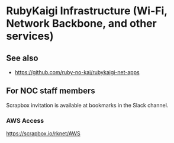 # RubyKaigi Infrastructure (Wi-Fi, Network Backbone, and other services)

## See also

- https://github.com/ruby-no-kai/rubykaigi-net-apps

## For NOC staff members

Scrapbox invitation is available at bookmarks in the Slack channel.

### AWS Access

https://scrapbox.io/rknet/AWS
